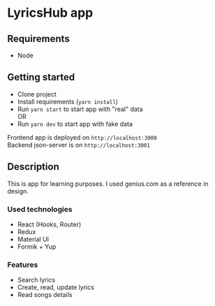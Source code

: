 # LyricsHub app

## Requirements
- Node

## Getting started

- Clone project
- Install requirements (```yarn install```)
- Run ```yarn start``` to start app with "real" data  
OR
- Run ```yarn dev``` to start app with fake data

Frontend app is deployed on ```http://localhost:3000```  
Backend json-server is on ```http://localhost:3001```

## Description

This is app for learning purposes. I used genius.com as a reference in design.

### Used technologies

- React (Hooks, Router)
- Redux
- Material UI
- Formik + Yup

### Features

- Search lyrics
- Create, read, update lyrics
- Read songs details
